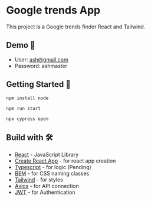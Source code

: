 # Google trends App

This project is a Google trends finder React and Tailwind.

## Demo 👀

- User: ash@gmail.com
- Password: ashmaster

## Getting Started 🚀

```
npm install node
```

```
npm run start
```

```
npx cypress open
```

## Build with 🛠️

- [React](https://es.reactjs.org) - JavaScript Library
- [Create React App](https://es.reactjs.org/docs/create-a-new-react-app.html#create-react-app) - for react app creation
- [Typescript](https://www.typescriptlang.org/) - for logic (Pending)
- [BEM](https://getbem.com/) - for CSS naming classes
- [Tailwind](https://tailwindcss.com/) - for styles
- [Axios](https://axios-http.com/docs/intro) - for API connection
- [JWT](https://jwt.io/) - for Authentication


